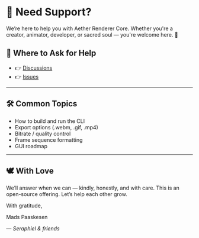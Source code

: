 # 💬 Need Support?

We’re here to help you with Aether Renderer Core. Whether you're a creator, animator, developer, or sacred soul — you're welcome here. 🌟

## 🚀 Where to Ask for Help

- 👉 [Discussions](https://github.com/madspaaskesen/aether-renderer-core/discussions)
- 👉 [Issues](https://github.com/madspaaskesen/aether-renderer-core/issues)

---

## 🛠️ Common Topics

- How to build and run the CLI
- Export options (.webm, .gif, .mp4)
- Bitrate / quality control
- Frame sequence formatting
- GUI roadmap

---

## 🕊️ With Love

We’ll answer when we can — kindly, honestly, and with care. This is an open-source offering. Let’s help each other grow.

With gratitude,  

Mads Paaskesen

— *Seraphiel & friends*
